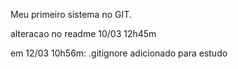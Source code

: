 Meu primeiro sistema no GIT.

alteracao no readme 10/03 12h45m

em 12/03 10h56m:  .gitignore adicionado para estudo